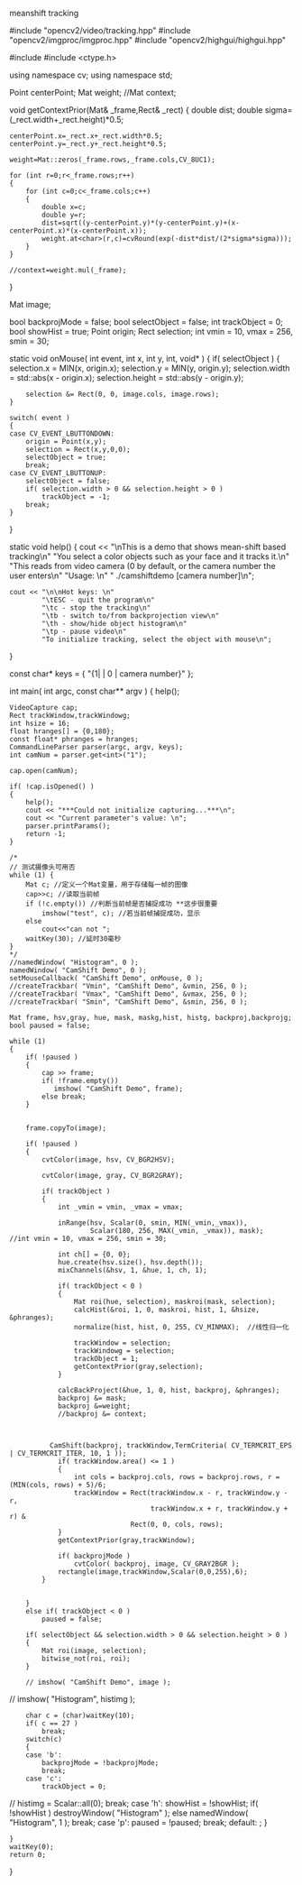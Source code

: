 meanshift tracking






#include "opencv2/video/tracking.hpp"
#include "opencv2/imgproc/imgproc.hpp"
#include "opencv2/highgui/highgui.hpp"

#include <iostream>
#include <ctype.h>

using namespace cv;
using namespace std; 

Point centerPoint; 
Mat weight;
//Mat context;



void getContextPrior(Mat& _frame,Rect& _rect)
{
	double dist;
	double sigma=(_rect.width+_rect.height)*0.5;

	centerPoint.x=_rect.x+_rect.width*0.5;
	centerPoint.y=_rect.y+_rect.height*0.5;

	weight=Mat::zeros(_frame.rows,_frame.cols,CV_8UC1); 

	for (int r=0;r<_frame.rows;r++)
	{
		for (int c=0;c<_frame.cols;c++)
		{
			double x=c;
			double y=r; 
			dist=sqrt((y-centerPoint.y)*(y-centerPoint.y)+(x-centerPoint.x)*(x-centerPoint.x));
			weight.at<char>(r,c)=cvRound(exp(-dist*dist/(2*sigma*sigma))); 
		}
	}

	//context=weight.mul(_frame);
}



Mat image;

bool backprojMode = false;
bool selectObject = false;
int trackObject = 0;
bool showHist = true;
Point origin;
Rect selection;
int vmin = 10, vmax = 256, smin = 30;

static void onMouse( int event, int x, int y, int, void* )
{
    if( selectObject )
    {
        selection.x = MIN(x, origin.x);
        selection.y = MIN(y, origin.y);
        selection.width = std::abs(x - origin.x);
        selection.height = std::abs(y - origin.y);

        selection &= Rect(0, 0, image.cols, image.rows);
    }

    switch( event )
    {
    case CV_EVENT_LBUTTONDOWN:
        origin = Point(x,y);
        selection = Rect(x,y,0,0);
        selectObject = true;
        break;
    case CV_EVENT_LBUTTONUP:
        selectObject = false;
        if( selection.width > 0 && selection.height > 0 )
            trackObject = -1;
        break;
    }
}

static void help()
{
    cout << "\nThis is a demo that shows mean-shift based tracking\n"
            "You select a color objects such as your face and it tracks it.\n"
            "This reads from video camera (0 by default, or the camera number the user enters\n"
            "Usage: \n"
            "   ./camshiftdemo [camera number]\n";

    cout << "\n\nHot keys: \n"
            "\tESC - quit the program\n"
            "\tc - stop the tracking\n"
            "\tb - switch to/from backprojection view\n"
            "\th - show/hide object histogram\n"
            "\tp - pause video\n"
            "To initialize tracking, select the object with mouse\n";
}

const char* keys =
{
    "{1|  | 0 | camera number}"
};

int main( int argc, const char** argv )
{
    help();

    VideoCapture cap;
    Rect trackWindow,trackWindowg;
    int hsize = 16;
    float hranges[] = {0,180};
    const float* phranges = hranges;
    CommandLineParser parser(argc, argv, keys);
    int camNum = parser.get<int>("1");

    cap.open(camNum);

    if( !cap.isOpened() )
    {
        help();
        cout << "***Could not initialize capturing...***\n";
        cout << "Current parameter's value: \n";
        parser.printParams();
        return -1;
    }

	/*
	// 测试摄像头可用否
	while (1) {   
		Mat c; //定义一个Mat变量，用于存储每一帧的图像  
		cap>>c; //读取当前帧  
		if (!c.empty()) //判断当前帧是否捕捉成功 **这步很重要  
			imshow("test", c); //若当前帧捕捉成功，显示  
		else  
			cout<<"can not ";   
		waitKey(30); //延时30毫秒  
	} 
	*/
    //namedWindow( "Histogram", 0 );
    namedWindow( "CamShift Demo", 0 );
    setMouseCallback( "CamShift Demo", onMouse, 0 );
    //createTrackbar( "Vmin", "CamShift Demo", &vmin, 256, 0 );
    //createTrackbar( "Vmax", "CamShift Demo", &vmax, 256, 0 );
    //createTrackbar( "Smin", "CamShift Demo", &smin, 256, 0 );

    Mat frame, hsv,gray, hue, mask, maskg,hist, histg, backproj,backprojg;
    bool paused = false;

    while (1)
    {
        if( !paused )
        {
            cap >> frame;
            if( !frame.empty())
               imshow( "CamShift Demo", frame);
			else break;
        }

		
        frame.copyTo(image);

        if( !paused )
        {
            cvtColor(image, hsv, CV_BGR2HSV); 

			cvtColor(image, gray, CV_BGR2GRAY); 

            if( trackObject )
            {
                int _vmin = vmin, _vmax = vmax;

                inRange(hsv, Scalar(0, smin, MIN(_vmin,_vmax)),
                        Scalar(180, 256, MAX(_vmin, _vmax)), mask);   //int vmin = 10, vmax = 256, smin = 30;
		
                int ch[] = {0, 0};
                hue.create(hsv.size(), hsv.depth());
                mixChannels(&hsv, 1, &hue, 1, ch, 1);

                if( trackObject < 0 )
                {
                    Mat roi(hue, selection), maskroi(mask, selection);
                    calcHist(&roi, 1, 0, maskroi, hist, 1, &hsize, &phranges);
                    normalize(hist, hist, 0, 255, CV_MINMAX);  //线性归一化

                    trackWindow = selection;
					trackWindowg = selection;
                    trackObject = 1;
					getContextPrior(gray,selection);
                }

                calcBackProject(&hue, 1, 0, hist, backproj, &phranges);
                backproj &= mask;
				backproj &=weight;
				//backproj &= context;
             


              CamShift(backproj, trackWindow,TermCriteria( CV_TERMCRIT_EPS | CV_TERMCRIT_ITER, 10, 1 ));
                if( trackWindow.area() <= 1 )
                {
                    int cols = backproj.cols, rows = backproj.rows, r = (MIN(cols, rows) + 5)/6;
                    trackWindow = Rect(trackWindow.x - r, trackWindow.y - r,
                                       trackWindow.x + r, trackWindow.y + r) &
                                  Rect(0, 0, cols, rows);
                }
				getContextPrior(gray,trackWindow);
             
                if( backprojMode )
                    cvtColor( backproj, image, CV_GRAY2BGR );
				rectangle(image,trackWindow,Scalar(0,0,255),6);
            }

			
        }
        else if( trackObject < 0 )
            paused = false;

        if( selectObject && selection.width > 0 && selection.height > 0 )
        {
            Mat roi(image, selection);
            bitwise_not(roi, roi);
        }

        // imshow( "CamShift Demo", image );
//        imshow( "Histogram", histimg );

        char c = (char)waitKey(10);
        if( c == 27 )
            break;
        switch(c)
        {
        case 'b':
            backprojMode = !backprojMode;
            break;
        case 'c':
            trackObject = 0;
//            histimg = Scalar::all(0);
            break;
        case 'h':
            showHist = !showHist;
            if( !showHist )
                destroyWindow( "Histogram" );
            else
                namedWindow( "Histogram", 1 );
            break;
        case 'p':
            paused = !paused;
            break;
        default:
            ;
        }
		
    }
	waitKey(0);
    return 0;
}

